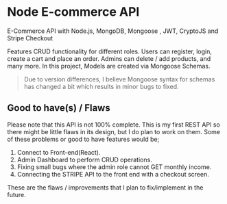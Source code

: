 # Node E-commerce API
E-Commerce API with Node.js, MongoDB, Mongoose , JWT, CryptoJS and Stripe Checkout

Features CRUD functionality for different roles. Users can register, login, create a cart and place an order. Admins can delete / add products, and many more. In this project, Models are created via Mongoose Schemas.
> Due to version differences, I believe Mongoose syntax for schemas has changed a bit which results in minor bugs to fixed.

## Good to have(s) / Flaws

Please note that this API is not 100% complete. This is my first REST API so there might be little flaws in its design, but I do plan to work on them.
Some of these problems or good to have features would be;

1. Connect to Front-end(React).
2. Admin Dashboard to perform CRUD operations.
3. Fixing small bugs where the admin role cannot GET monthly income.
4. Connecting the STRIPE API to the front end with a checkout screen.

These are the flaws / improvements that I plan to fix/implement in the future.
